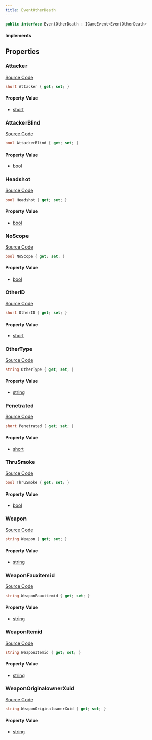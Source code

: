 ```yaml
---
title: EventOtherDeath
---
```


```csharp
public interface EventOtherDeath : IGameEvent<EventOtherDeath>
```

#### Implements

## Properties

### Attacker

[Source Code](https://github.com/swiftly-solution/swiftlys2/blob/beta/managed/src/SwiftlyS2.Generated/GameEvents/Interfaces/EventOtherDeath.cs#L37)

```csharp
short Attacker { get; set; }
```

#### Property Value

- [short](https://learn.microsoft.com/dotnet/api/system.int16)

### AttackerBlind

[Source Code](https://github.com/swiftly-solution/swiftlys2/blob/beta/managed/src/SwiftlyS2.Generated/GameEvents/Interfaces/EventOtherDeath.cs#L98)

```csharp
bool AttackerBlind { get; set; }
```

#### Property Value

- [bool](https://learn.microsoft.com/dotnet/api/system.boolean)

### Headshot

[Source Code](https://github.com/swiftly-solution/swiftlys2/blob/beta/managed/src/SwiftlyS2.Generated/GameEvents/Interfaces/EventOtherDeath.cs#L70)

```csharp
bool Headshot { get; set; }
```

#### Property Value

- [bool](https://learn.microsoft.com/dotnet/api/system.boolean)

### NoScope

[Source Code](https://github.com/swiftly-solution/swiftlys2/blob/beta/managed/src/SwiftlyS2.Generated/GameEvents/Interfaces/EventOtherDeath.cs#L84)

```csharp
bool NoScope { get; set; }
```

#### Property Value

- [bool](https://learn.microsoft.com/dotnet/api/system.boolean)

### OtherID

[Source Code](https://github.com/swiftly-solution/swiftlys2/blob/beta/managed/src/SwiftlyS2.Generated/GameEvents/Interfaces/EventOtherDeath.cs#L23)

```csharp
short OtherID { get; set; }
```

#### Property Value

- [short](https://learn.microsoft.com/dotnet/api/system.int16)

### OtherType

[Source Code](https://github.com/swiftly-solution/swiftlys2/blob/beta/managed/src/SwiftlyS2.Generated/GameEvents/Interfaces/EventOtherDeath.cs#L30)

```csharp
string OtherType { get; set; }
```

#### Property Value

- [string](https://learn.microsoft.com/dotnet/api/system.string)

### Penetrated

[Source Code](https://github.com/swiftly-solution/swiftlys2/blob/beta/managed/src/SwiftlyS2.Generated/GameEvents/Interfaces/EventOtherDeath.cs#L77)

```csharp
short Penetrated { get; set; }
```

#### Property Value

- [short](https://learn.microsoft.com/dotnet/api/system.int16)

### ThruSmoke

[Source Code](https://github.com/swiftly-solution/swiftlys2/blob/beta/managed/src/SwiftlyS2.Generated/GameEvents/Interfaces/EventOtherDeath.cs#L91)

```csharp
bool ThruSmoke { get; set; }
```

#### Property Value

- [bool](https://learn.microsoft.com/dotnet/api/system.boolean)

### Weapon

[Source Code](https://github.com/swiftly-solution/swiftlys2/blob/beta/managed/src/SwiftlyS2.Generated/GameEvents/Interfaces/EventOtherDeath.cs#L44)

```csharp
string Weapon { get; set; }
```

#### Property Value

- [string](https://learn.microsoft.com/dotnet/api/system.string)

### WeaponFauxitemid

[Source Code](https://github.com/swiftly-solution/swiftlys2/blob/beta/managed/src/SwiftlyS2.Generated/GameEvents/Interfaces/EventOtherDeath.cs#L58)

```csharp
string WeaponFauxitemid { get; set; }
```

#### Property Value

- [string](https://learn.microsoft.com/dotnet/api/system.string)

### WeaponItemid

[Source Code](https://github.com/swiftly-solution/swiftlys2/blob/beta/managed/src/SwiftlyS2.Generated/GameEvents/Interfaces/EventOtherDeath.cs#L51)

```csharp
string WeaponItemid { get; set; }
```

#### Property Value

- [string](https://learn.microsoft.com/dotnet/api/system.string)

### WeaponOriginalownerXuid

[Source Code](https://github.com/swiftly-solution/swiftlys2/blob/beta/managed/src/SwiftlyS2.Generated/GameEvents/Interfaces/EventOtherDeath.cs#L63)

```csharp
string WeaponOriginalownerXuid { get; set; }
```

#### Property Value

- [string](https://learn.microsoft.com/dotnet/api/system.string)

